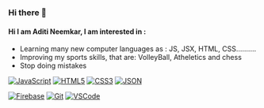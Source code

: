 ### Hi there 👋

#### Hi I am Aditi Neemkar, I am interested in :
* Learning many new computer languages as : JS, JSX, HTML, CSS..........
* Improving my sports skills, that are: VolleyBall, Atheletics and chess
* Stop doing mistakes


[![JavaScript](https://img.shields.io/badge/JavaScript-F7DF1E?style=flat&logo=javascript&logoColor=black&link=https://github.com/aditineemkar)](https://github.com/aditineemkar)
[![HTML5](https://img.shields.io/badge/-HTML5-E34F26?style=flat&logo=html5&logoColor=white&link=https://github.com/aditineemkar)](https://github.com/aditineemkar) 
[![CSS3](https://img.shields.io/badge/-CSS3-1572B6?style=flat&logo=css3&link=https://github.com/aditineemkar)](https://github.com/aditineemkar) 
[![JSON](https://img.shields.io/badge/-json-02569B?style=flat&logo=json&link=https://github.com/aditineemkar)](https://github.com/aditineemkar)

[![Firebase](https://img.shields.io/badge/firebase-ffca28?style=flat&logo=firebase&logoColor=white&link=https://github.com/aditineemkar)](https://github.com/aditineemkar)
[![Git](https://img.shields.io/badge/-Git-black?style=flat&logo=git&link=https://github.com/aditineemkar)](https://github.com/aditineemkar) 
[![VSCode](https://img.shields.io/badge/VSCode%20-%232E2E2E.svg?&style=flat&logo=visual-studio-code&logoColor=%2330A2FF&link=https://github.com/aditineemkar)](https://github.com/aditineemkar) 
